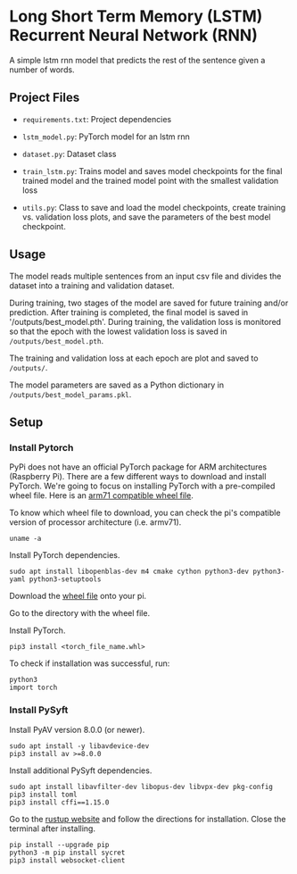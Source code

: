 # Long Short Term Memory (LSTM) Recurrent Neural Network (RNN)

A simple lstm rnn model that predicts the rest of the sentence given a number of words.

## Project Files

- `requirements.txt`: Project dependencies

- `lstm_model.py`: PyTorch model for an lstm rnn

- `dataset.py`: Dataset class

- `train_lstm.py`: Trains model and saves model checkpoints for the final trained model and the
trained model point with the smallest validation loss

- `utils.py`: Class to save and load the model checkpoints, create training vs. validation loss
plots, and save the parameters of the best model checkpoint.

## Usage

The model reads multiple sentences from an input csv file and divides the dataset into a training
and validation dataset.

During training, two stages of the model are saved for future training and/or prediction. After training
is completed, the final model is saved in '/outputs/best_model.pth'. During training, the validation loss
is monitored so that the epoch with the lowest validation loss is saved in `/outputs/best_model.pth`.

The training and validation loss at each epoch are plot and saved to `/outputs/`.

The model parameters are saved as a Python dictionary in `/outputs/best_model_params.pkl`.

## Setup

### Install Pytorch

PyPi does not have an official PyTorch package for ARM architectures (Raspberry Pi). There are
a few different ways to download and install PyTorch. We're going to focus on installing PyTorch
with a pre-compiled wheel file. Here is an
[arm71 compatible wheel file](https://drive.google.com/file/d/1D3A5YSWiY-EnRWzWbzSqvj4YdY90wuXq/view).

To know which wheel file to download, you can check the pi's compatible version of processor
architecture (i.e. armv71).
```
uname -a
```
Install PyTorch dependencies.
```
sudo apt install libopenblas-dev m4 cmake cython python3-dev python3-yaml python3-setuptools
```
Download the [wheel file](https://drive.google.com/file/d/1D3A5YSWiY-EnRWzWbzSqvj4YdY90wuXq/view) onto
your pi.

Go to the directory with the wheel file.

Install PyTorch.
```
pip3 install <torch_file_name.whl>
```

To check if installation was successful, run:
```
python3
import torch
```

### Install PySyft

Install PyAV version 8.0.0 (or newer).
```
sudo apt install -y libavdevice-dev
pip3 install av >=8.0.0
```
Install additional PySyft dependencies.
```
sudo apt install libavfilter-dev libopus-dev libvpx-dev pkg-config
pip3 install toml
pip3 install cffi==1.15.0
```
Go to the [rustup website](rustup.rs) and follow the directions for installation. Close the terminal
after installing.
```
pip install --upgrade pip
python3 -m pip install sycret
pip3 install websocket-client
```
